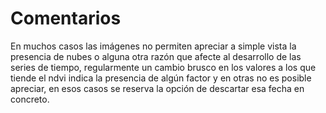 # Comentarios

En muchos casos las imágenes no permiten apreciar a simple vista la presencia de nubes o alguna otra razón que afecte al
desarrollo de las series de tiempo, regularmente un cambio brusco en los valores a los que tiende el ndvi indica la presencia
de algún factor y en otras no es posible apreciar, en esos casos se reserva la opción de descartar esa fecha en concreto.
